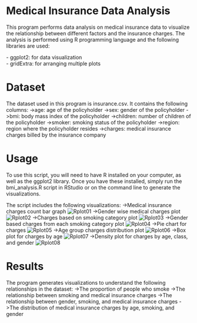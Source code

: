 # Medical Insurance Data Analysis

This program performs data analysis on medical insurance data to visualize the relationship between different factors and the insurance charges. The analysis is performed using R programming language and the following libraries are used:

\- ggplot2: for data visualization  
\- gridExtra: for arranging multiple plots

# Dataset

The dataset used in this program is insurance.csv. It contains the following columns:
->age: age of the policyholder
->sex: gender of the policyholder
->bmi: body mass index of the policyholder
->children: number of children of the policyholder
->smoker: smoking status of the policyholder
->region: region where the policyholder resides
->charges: medical insurance charges billed by the insurance company

# Usage

To use this script, you will need to have R installed on your computer, as well as the ggplot2 library. Once you have these installed, simply run the bmi_analysis.R script in RStudio or on the command line to generate the visualizations.

The script includes the following visualizations:
->Medical insurance charges count bar graph
![Rplot01](https://user-images.githubusercontent.com/114388128/221771623-06850793-a9ef-4bf7-b848-8aaab367e6d7.png)
->Gender wise medical charges plot
![Rplot02](https://user-images.githubusercontent.com/114388128/221771972-f4309986-cdd6-4a09-b9f7-740a46dcdcde.png)
->Charges based on smoking category plot
![Rplot03](https://user-images.githubusercontent.com/114388128/221771979-92fef633-c552-4700-8c1a-df244813abe6.png)
->Gender based charges from each smoking category plot
![Rplot04](https://user-images.githubusercontent.com/114388128/221771980-4440c1f3-3032-4660-b768-84cc171ac863.png)
->Pie chart for charges
![Rplot05](https://user-images.githubusercontent.com/114388128/221771982-dba2a8de-df52-4ee5-833f-8ec5b8953483.png)
->Age group charges distribution plot
![Rplot06](https://user-images.githubusercontent.com/114388128/221771983-bf21f62d-ef3a-49fc-a75d-6f44a506f75b.png)
->Box plot for charges by age
![Rplot07](https://user-images.githubusercontent.com/114388128/221771986-5d03ace0-41db-4914-94e6-0783bcecc286.png)
->Density plot for charges by age, class, and gender
![Rplot08](https://user-images.githubusercontent.com/114388128/221771989-1f6e8216-430c-432c-8a76-3e93fba0e8df.png)

# Results

The program generates visualizations to understand the following relationships in the dataset:
->The proportion of people who smoke
->The relationship between smoking and medical insurance charges
->The relationship between gender, smoking, and medical insurance charges
->The distribution of medical insurance charges by age, smoking, and gender
